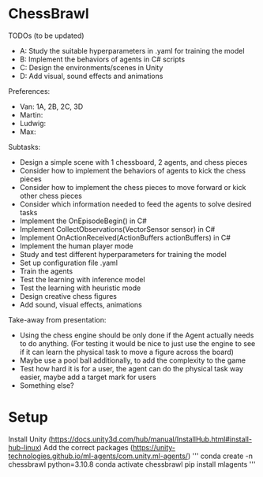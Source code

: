 # ChessBrawl

TODOs (to be updated)
- A: Study the suitable hyperparameters in .yaml for training the model
- B: Implement the behaviors of agents in C# scripts
- C: Design the environments/scenes in Unity
- D: Add visual, sound effects and animations

Preferences:
- Van: 1A, 2B, 2C, 3D
- Martin:
- Ludwig:
- Max:

Subtasks:
- Design a simple scene with 1 chessboard, 2 agents, and chess pieces
- Consider how to implement the behaviors of agents to kick the chess pieces
- Consider how to implement the chess pieces to move forward or kick other chess pieces
- Consider which information needed to feed the agents to solve desired tasks
- Implement the OnEpisodeBegin() in C#
- Implement CollectObservations(VectorSensor sensor) in C#
- Implement OnActionReceived(ActionBuffers actionBuffers) in C#
- Implement the human player mode
- Study and test different hyperparameters for training the model
- Set up configuration file .yaml
- Train the agents
- Test the learning with inference model
- Test the learning with heuristic mode
- Design creative chess figures 
- Add sound, visual effects, animations






Take-away from presentation:
* Using the chess engine should be only done if the Agent actually needs to do anything. (For testing it would be nice to just use the engine to see if it can learn the physical task to move a figure across the board)
* Maybe use a pool ball additionally, to add the complexity to the game
* Test how hard it is for a user, the agent can do the physical task way easier, maybe add a target mark for users
* Something else?

# Setup
Install Unity (https://docs.unity3d.com/hub/manual/InstallHub.html#install-hub-linux)
Add the correct packages (https://unity-technologies.github.io/ml-agents/com.unity.ml-agents/)
'''
conda create -n chessbrawl python=3.10.8
conda activate chessbrawl
pip install mlagents
'''

